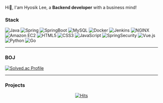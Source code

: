 Hi👋, I'am Hyosik Lee, a __Backend developer__ with a business mind!

### Stack

![Java](https://img.shields.io/badge/Java-007396.svg?&style=for-the-badge&logo=OpenJDK&logoColor=white)
![Spring](https://img.shields.io/badge/spring-6DB33F.svg?&style=for-the-badge&logo=Spring&logoColor=white)
![SpringBoot](https://img.shields.io/badge/springboot-6DB33F.svg?&style=for-the-badge&logo=SpringBoot&logoColor=white)
![MySQL](https://img.shields.io/badge/MySQL-4479A1.svg?&style=for-the-badge&logo=MySQL&logoColor=white)
![Docker](https://img.shields.io/badge/Docker-2CA5E0?style=for-the-badge&logo=docker&logoColor=white) 
![Jenkins](https://img.shields.io/badge/jenkins-%23D24939.svg?&style=for-the-badge&logo=jenkins&logoColor=white)
![NGINX](https://img.shields.io/badge/nginx-009639.svg?&style=for-the-badge&logo=nginx&logoColor=white)
![Amazon EC2](https://img.shields.io/badge/amazon%20ec2-FF9900.svg?&style=for-the-badge&logo=amazonec2&logoColor=white)
![HTML5](https://img.shields.io/badge/HTML5-E34F26.svg?&style=for-the-badge&logo=HTML5&logoColor=white)
![CSS3](https://img.shields.io/badge/CSS3-1572B6.svg?&style=for-the-badge&logo=CSS3&logoColor=white)
![JavaScript](https://img.shields.io/badge/JavaScript-323330?style=for-the-badge&logo=javascript&logoColor=F7DF1E)
![SpringSecurity](https://img.shields.io/badge/springsecurity-6DB33F.svg?&style=for-the-badge&logo=SpringSecurity&logoColor=white)
![Vue.js](https://img.shields.io/badge/vue.js-4FC08D.svg?&style=for-the-badge&logo=Vue.js&logoColor=white)
![Python](https://img.shields.io/badge/python-3670A0?style=for-the-badge&logo=python&logoColor=ffdd54)
![Go](https://img.shields.io/badge/go-%2300ADD8.svg?style=for-the-badge&logo=go&logoColor=white)

<!--
Reference from
https://github.com/Ileriayo/markdown-badges
-->

---

### BOJ 
[![Solved.ac Profile](http://mazassumnida.wtf/api/v2/generate_badge?boj=lhs9394)](https://solved.ac/profile/lhs9394)

---

### Projects


<div align=center>
  
[![Hits](https://hits.seeyoufarm.com/api/count/incr/badge.svg?url=https%3A%2F%2Fgithub.com%2Fhy06ix&count_bg=%2379C83D&title_bg=%23555555&icon=&icon_color=%23E7E7E7&title=hits&edge_flat=false)](https://hits.seeyoufarm.com)	

</div>

<!--
**hy06ix/hy06ix** is a ✨ _special_ ✨ repository because its `README.md` (this file) appears on your GitHub profile.

Here are some ideas to get you started:

- 🔭 I’m currently working on ...
- 🌱 I’m currently learning ...
- 👯 I’m looking to collaborate on ...
- 🤔 I’m looking for help with ...
- 💬 Ask me about ...
- 📫 How to reach me: ...
- 😄 Pronouns: ...
- ⚡ Fun fact: ...
-->
